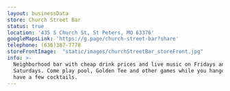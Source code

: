 ```yaml
---
layout: businessData
store: Church Street Bar
status: true
location: '435 S Church St, St Peters, MO 63376'
googleMapsLink: 'https://g.page/church-street-bar?share'
telephone: (636)387-7778
storeFrontImage:  "static/images/churchStreetBar_storeFront.jpg"
info: >-
  Neighborhood bar with cheap drink prices and live music on Fridays and
  Saturdays. Come play pool, Golden Tee and other games while you hangout and
  have a few cocktails.
---
```

